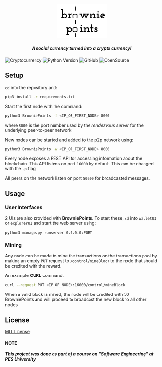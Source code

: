 <p align="center"><img src="https://github.com/avinashshenoy97/brownie-points/blob/master/extras/browniepoints_logo_black.png" alt="BrowniePoints Logo">

<h5 align="center"> A social currency turned into a crypto currency! </h5>

</p>


![Cryptocurrency](https://img.shields.io/badge/crypto-currency-gold.svg)
![Python Version](https://img.shields.io/badge/python-3.7-blue.svg)
![GitHub](https://img.shields.io/github/license/mashape/apistatus.svg)
![OpenSource](https://img.shields.io/badge/open-source-brightgreen.svg)


## Setup

`cd` into the repository and:

```bash
pip3 install -r requirements.txt
```

Start the first node with the command:

```bash
python3 BrowniePoints -f <IP_OF_FIRST_NODE> 8000
```

where `8000` is the port number used by the _rendezvous server_ for the underlying peer-to-peer network.

New nodes can be started and added to the p2p network using:

```bash
python3 BrowniePoints -w <IP_OF_FIRST_NODE> 8000
```

Every node exposes a REST API for accessing information about the blockchain. This API listens on port `16000` by default. This can be changed with the `-p` flag.

All peers on the network listen on port `50500` for broadcasted messages.

## Usage

### User Interfaces

2 UIs are also provided with **BrowniePoints**. To start these, `cd` into `walletUI` or `explorerUI` and start the web server using:

```bash
python3 manage.py runserver 0.0.0.0:PORT
```

### Mining

Any node can be made to mine the transactions on the transactions pool by making an empty `PUT` request to `/control/mineBlock` to the node that should be credited with the reward.

An example **CURL** command:

```bash
curl --request PUT <IP_OF_NODE>:16000/control/mineBlock
```

When a valid block is mined, the node will be credited with 50 BrowniePoints and will proceed to broadcast the new block to all other nodes.


## License

[MIT License](https://github.com/avinashshenoy97/brownie-points/blob/master/LICENSE)


#### NOTE

##### This project was done as part of a course on "Software Engineering" at PES University.